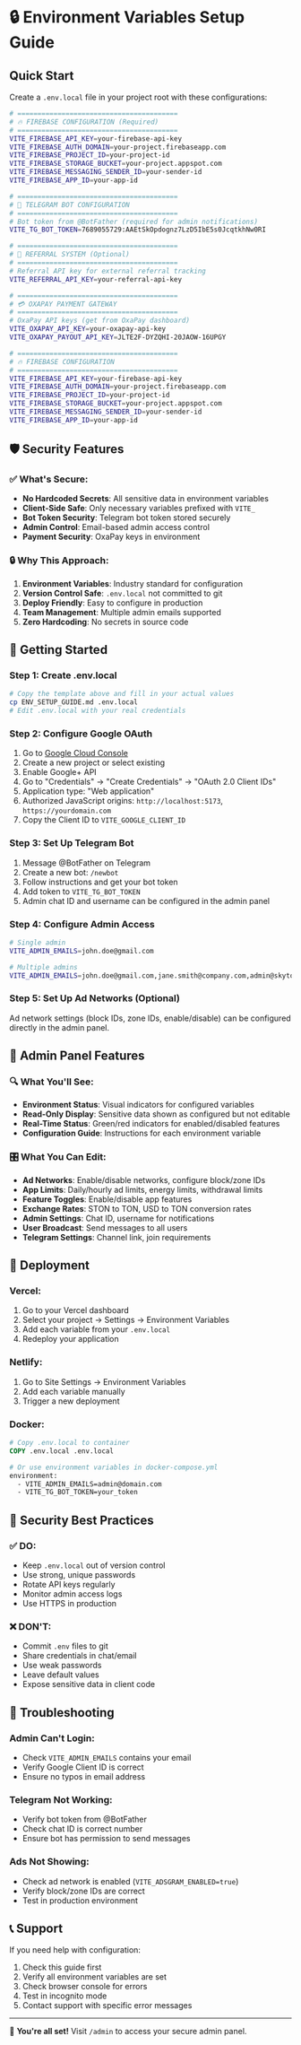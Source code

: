 # 🔒 Environment Variables Setup Guide

## Quick Start

Create a `.env.local` file in your project root with these configurations:

```bash
# ========================================
# 🔥 FIREBASE CONFIGURATION (Required)
# ========================================
VITE_FIREBASE_API_KEY=your-firebase-api-key
VITE_FIREBASE_AUTH_DOMAIN=your-project.firebaseapp.com
VITE_FIREBASE_PROJECT_ID=your-project-id
VITE_FIREBASE_STORAGE_BUCKET=your-project.appspot.com
VITE_FIREBASE_MESSAGING_SENDER_ID=your-sender-id
VITE_FIREBASE_APP_ID=your-app-id

# ========================================
# 🤖 TELEGRAM BOT CONFIGURATION
# ========================================
# Bot token from @BotFather (required for admin notifications)
VITE_TG_BOT_TOKEN=7689055729:AAEtSkOpdognz7LzD5IbE5s0JcqtkhNw0RI

# ========================================
# 🔐 REFERRAL SYSTEM (Optional)
# ========================================
# Referral API key for external referral tracking
VITE_REFERRAL_API_KEY=your-referral-api-key

# ========================================
# 💳 OXAPAY PAYMENT GATEWAY
# ========================================
# OxaPay API keys (get from OxaPay dashboard)
VITE_OXAPAY_API_KEY=your-oxapay-api-key
VITE_OXAPAY_PAYOUT_API_KEY=JLTE2F-DYZQHI-20JAOW-16UPGY

# ========================================
# 🔥 FIREBASE CONFIGURATION
# ========================================
VITE_FIREBASE_API_KEY=your-firebase-api-key
VITE_FIREBASE_AUTH_DOMAIN=your-project.firebaseapp.com
VITE_FIREBASE_PROJECT_ID=your-project-id
VITE_FIREBASE_STORAGE_BUCKET=your-project.appspot.com
VITE_FIREBASE_MESSAGING_SENDER_ID=your-sender-id
VITE_FIREBASE_APP_ID=your-app-id
```

## 🛡️ Security Features

### ✅ What's Secure:
- **No Hardcoded Secrets**: All sensitive data in environment variables
- **Client-Side Safe**: Only necessary variables prefixed with `VITE_`
- **Bot Token Security**: Telegram bot token stored securely
- **Admin Control**: Email-based admin access control
- **Payment Security**: OxaPay keys in environment

### 🔒 Why This Approach:
1. **Environment Variables**: Industry standard for configuration
2. **Version Control Safe**: `.env.local` not committed to git
3. **Deploy Friendly**: Easy to configure in production
4. **Team Management**: Multiple admin emails supported
5. **Zero Hardcoding**: No secrets in source code

## 🚀 Getting Started

### Step 1: Create .env.local
```bash
# Copy the template above and fill in your actual values
cp ENV_SETUP_GUIDE.md .env.local
# Edit .env.local with your real credentials
```

### Step 2: Configure Google OAuth
1. Go to [Google Cloud Console](https://console.cloud.google.com/)
2. Create a new project or select existing
3. Enable Google+ API
4. Go to "Credentials" → "Create Credentials" → "OAuth 2.0 Client IDs"
5. Application type: "Web application"
6. Authorized JavaScript origins: `http://localhost:5173`, `https://yourdomain.com`
7. Copy the Client ID to `VITE_GOOGLE_CLIENT_ID`

### Step 3: Set Up Telegram Bot
1. Message @BotFather on Telegram
2. Create a new bot: `/newbot`
3. Follow instructions and get your bot token
4. Add token to `VITE_TG_BOT_TOKEN`
5. Admin chat ID and username can be configured in the admin panel

### Step 4: Configure Admin Access
```bash
# Single admin
VITE_ADMIN_EMAILS=john.doe@gmail.com

# Multiple admins
VITE_ADMIN_EMAILS=john.doe@gmail.com,jane.smith@company.com,admin@skyton.com
```

### Step 5: Set Up Ad Networks (Optional)
Ad network settings (block IDs, zone IDs, enable/disable) can be configured directly in the admin panel.

## 📱 Admin Panel Features

### 🔍 What You'll See:
- **Environment Status**: Visual indicators for configured variables
- **Read-Only Display**: Sensitive data shown as configured but not editable
- **Real-Time Status**: Green/red indicators for enabled/disabled features
- **Configuration Guide**: Instructions for each environment variable

### 🎛️ What You Can Edit:
- **Ad Networks**: Enable/disable networks, configure block/zone IDs
- **App Limits**: Daily/hourly ad limits, energy limits, withdrawal limits
- **Feature Toggles**: Enable/disable app features
- **Exchange Rates**: STON to TON, USD to TON conversion rates
- **Admin Settings**: Chat ID, username for notifications
- **User Broadcast**: Send messages to all users
- **Telegram Settings**: Channel link, join requirements

## 🔄 Deployment

### Vercel:
1. Go to your Vercel dashboard
2. Select your project → Settings → Environment Variables
3. Add each variable from your `.env.local`
4. Redeploy your application

### Netlify:
1. Go to Site Settings → Environment Variables
2. Add each variable manually
3. Trigger a new deployment

### Docker:
```dockerfile
# Copy .env.local to container
COPY .env.local .env.local

# Or use environment variables in docker-compose.yml
environment:
  - VITE_ADMIN_EMAILS=admin@domain.com
  - VITE_TG_BOT_TOKEN=your_token
```

## 🚨 Security Best Practices

### ✅ DO:
- Keep `.env.local` out of version control
- Use strong, unique passwords
- Rotate API keys regularly
- Monitor admin access logs
- Use HTTPS in production

### ❌ DON'T:
- Commit `.env` files to git
- Share credentials in chat/email
- Use weak passwords
- Leave default values
- Expose sensitive data in client code

## 🔧 Troubleshooting

### Admin Can't Login:
- Check `VITE_ADMIN_EMAILS` contains your email
- Verify Google Client ID is correct
- Ensure no typos in email address

### Telegram Not Working:
- Verify bot token from @BotFather
- Check chat ID is correct number
- Ensure bot has permission to send messages

### Ads Not Showing:
- Check ad network is enabled (`VITE_ADSGRAM_ENABLED=true`)
- Verify block/zone IDs are correct
- Test in production environment

## 📞 Support

If you need help with configuration:
1. Check this guide first
2. Verify all environment variables are set
3. Check browser console for errors
4. Test in incognito mode
5. Contact support with specific error messages

---

🎉 **You're all set!** Visit `/admin` to access your secure admin panel.
